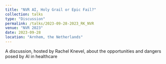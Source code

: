 ```yaml
---
title: "NVR AI, Holy Grail or Epic Fail?"
collection: talks
type: "Discussion"
permalink: /talks/2023-09-28-2023_RK_NVR
venue: "NVR 2023"
date: 2023-09-28
location: "Arnhem, the Netherlands"
---
```


A discussion, hosted by Rachel Knevel, about the opportunities and dangers posed by AI in healthcare
